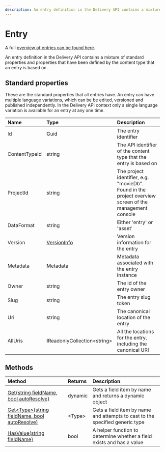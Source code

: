 ```yaml
---
description: An entry definition in the Delivery API contains a mixture of standard properties and properties that have been defined by the content type that an entry is based on.
---
```

# Entry

A full [overview of entries can be found here](https://zenhub.zengenti.com/Contensis/12.0/kb/content-types-and-entries/entries/Entries-overview.aspx).

An entry definition in the Delivery API contains a mixture of standard properties and properties that have been defined by the content type that an entry is based on.

## Standard properties

These are the standard properties that all entries have. An entry can have multiple language variations, which can be be edited, versioned and published independently. In the Delivery API context only a single language variation is available for an entry at any one time.

| Name | Type | Description |
| :------- | :--- | :---------- |
| Id | Guid | The entry identifier |
| ContentTypeId | string  | The API identifier of the content type that the entry is based on |
| ProjectId | string | The project identifier, e.g. "movieDb". Found in the project overview screen of the management console |
| DataFormat | string | Either 'entry' or 'asset' |
| Version | [VersionInfo](/model/versioninfo.md) | Version information for the entry |
| Metadata | Metadata | Metadata associated with the entry instance |
| Owner | string | The id of the entry owner |
| Slug | string | The entry slug token |
| Uri | string | The canonical location of the entry |
| AllUris | IReadonlyCollection&lt;string&gt; | All the locations for the entry, including the canonical URI |

## Methods

| Method | Returns | Description |
| :----- | :------ | :-----------|
| [Get(string fieldName, bool autoResolve)](./entry-methods.html#get) | dynamic | Gets a field item by name and returns a dynamic object |
| [Get&lt;Type&gt;(string fieldName, bool autoResolve)](./entry-methods.html#gett) | &lt;Type&gt; | Gets a field item by name and attempts to cast to the specified generic type |
| [HasValue(string fieldName)](./entry-methods.html#hasvalue) | bool | A helper function to determine whether a field exists and has a value |
